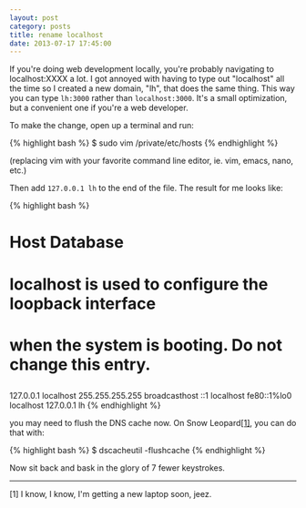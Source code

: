 ```yaml
---
layout: post
category: posts
title: rename localhost
date: 2013-07-17 17:45:00
---
```


If you're doing web development locally, you're probably navigating to
localhost:XXXX a lot. I got annoyed with having to type out "localhost"
all the time so I created a new domain, "lh", that does the same thing. This
way you can type `lh:3000` rather than `localhost:3000`. It's a small optimization,
but a convenient one if you're a web developer.

To make the change, open up a terminal and run:

{% highlight bash %}
$ sudo vim /private/etc/hosts
{% endhighlight %}

(replacing vim with your favorite command line editor, ie. vim, emacs, nano, etc.)

Then add `127.0.0.1 lh` to the end of the file. The result for me looks like:

{% highlight bash %}
##
# Host Database
#
# localhost is used to configure the loopback interface
# when the system is booting.  Do not change this entry.
##
127.0.0.1 localhost
255.255.255.255 broadcasthost
::1             localhost
fe80::1%lo0 localhost
127.0.0.1 lh
{% endhighlight %}


you may need to flush the DNS cache now. On Snow Leopard[[1]](#1), you can do that with:

{% highlight bash %}
$ dscacheutil -flushcache
{% endhighlight %}

Now sit back and bask in the glory of 7 fewer keystrokes.

---

<a id="1"></a>
[1] I know, I know, I'm getting a new laptop soon, jeez.
